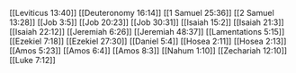 [[Leviticus 13:40]]
[[Deuteronomy 16:14]]
[[1 Samuel 25:36]]
[[2 Samuel 13:28]]
[[Job 3:5]]
[[Job 20:23]]
[[Job 30:31]]
[[Isaiah 15:2]]
[[Isaiah 21:3]]
[[Isaiah 22:12]]
[[Jeremiah 6:26]]
[[Jeremiah 48:37]]
[[Lamentations 5:15]]
[[Ezekiel 7:18]]
[[Ezekiel 27:30]]
[[Daniel 5:4]]
[[Hosea 2:11]]
[[Hosea 2:13]]
[[Amos 5:23]]
[[Amos 6:4]]
[[Amos 8:3]]
[[Nahum 1:10]]
[[Zechariah 12:10]]
[[Luke 7:12]]
